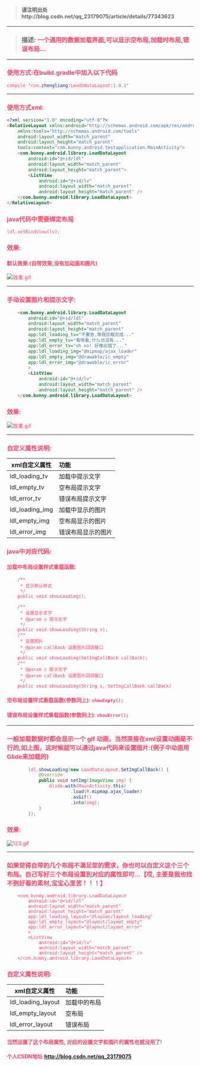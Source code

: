 
> ####  **请注明出处http://blog.csdn.net/qq_23179075/article/details/77343623**
----------
> ### **描述:<font color="#FF4567">  一个通用的数据加载界面,可以显示空布局,加载时布局,错误布局...**
----------


### **使用方式:在build.gradle中加入以下代码**
```java
compile 'com.zhengliang:LoadDdataLayout:1.0.1'
```


----------


### **使用方式xml:**
```xml
<?xml version="1.0" encoding="utf-8"?>
<RelativeLayout xmlns:android="http://schemas.android.com/apk/res/android"
    xmlns:tools="http://schemas.android.com/tools"
    android:layout_width="match_parent"
    android:layout_height="match_parent"
    tools:context="com.bunny.android.testapplication.MainActivity">
    <com.bunny.android.library.LoadDataLayout
        android:id="@+id/ldl"
        android:layout_width="match_parent"
        android:layout_height="match_parent">
        <ListView
            android:id="@+id/lv"
            android:layout_width="match_parent"
            android:layout_height="match_parent" />
    </com.bunny.android.library.LoadDataLayout>
</RelativeLayout>
```
### **java代码中需要绑定布局**
```ldl.setBindView(lv);```

### **效果:**
#### **默认效果:(自带效果,没有加动画和图片)**
	
![效果.gif](http://upload-images.jianshu.io/upload_images/2909848-9dc4a3a4dd90b8e8.gif?imageMogr2/auto-orient/strip)	


----------


### **手动设置图片和提示文字:**
``` xml
    <com.bunny.android.library.LoadDataLayout
        android:id="@+id/ldl"
        android:layout_width="match_parent"
        android:layout_height="match_parent"
        app:ldl_loading_tv="不要急,等我加载完成..."
        app:ldl_empty_tv="看啥看,什么也没有..."
        app:ldl_error_tv="oh no! 好像出错了..."
        app:ldl_loading_img="@mipmap/ajax_loader"
        app:ldl_empty_img="@drawable/ic_empty"
        app:ldl_error_img="@drawable/ic_error"
        >
        <ListView
            android:id="@+id/lv"
            android:layout_width="match_parent"
            android:layout_height="match_parent" />
    </com.bunny.android.library.LoadDataLayout>
```
### **效果:**
![效果.gif](http://upload-images.jianshu.io/upload_images/2909848-1b87f96ac49e4842.gif?imageMogr2/auto-orient/strip)


----------


### **自定义属性说明:**
| xml自定义属性| 功能|
| ------------- |:-------------|
|ldl_loading_tv |加载中提示文字 |
|ldl_empty_tv |空布局提示文字 |
|ldl_error_tv |错误布局提示文字 |
|ldl_loading_img |加载中显示的图片 |
|ldl_empty_img |空布局显示的图片 |
|ldl_error_img |错误布局显示的图片 |

### **java中对应代码:**
#### **加载中布局设置样式重载函数:**
``` 
    /**
     * 显示默认样式
     */
    public void showLoading();
    
    /**
     * 设置显示文字
     * @param s 提示文字
     */
    public void showLoading(String s);
    /**
     * 设置图片
     * @param callBack 设置图片回调接口
     */
    public void showLoading(SetImgCallBack callBack);
    /**
     * @param s 提示文字
     * @param callBack 设置图片回调接口
     */
    public void showLoading(String s, SetImgCallBack callBack)
```

#### **空布局设置样式重载函数(参数同上): `showEmpty();`** 
#### **错误布局设置样式重载函数(参数同上): `showError();`** 


----------


### **一般加载数据时都会显示一个 gif 动画，当然直接在xml设置动画是不行的,如上图，这时候就可以通过java代码来设置图片:(例子中动画用Glide来加载的)**
``` java
        ldl.showLoading(new LoadDataLayout.SetImgCallBack() {
            @Override
            public void setImg(ImageView img) {
                Glide.with(MainActivity.this)
                        .load(R.mipmap.ajax_loader)
                        .asGif()
                        .into(img);
            }
        });
```
### **效果:**

![123.gif](http://upload-images.jianshu.io/upload_images/2909848-c278ba2b5af5af2c.gif?imageMogr2/auto-orient/strip)


----------


### **如果觉得自带的几个布局不满足您的需求，你也可以自定义这个三个布局。自己写好三个布局设置到对应的属性即可...【哎, 主要是我也找不到好看的素材,宝宝心里苦！！！】**

```
    <com.bunny.android.library.LoadDataLayout
        android:id="@+id/ldl"
        android:layout_width="match_parent"
        android:layout_height="match_parent"
        app:ldl_loading_layout="@layout/layout_loading"
        app:ldl_empty_layout="@layout/layout_empty"
        app:ldl_error_layout="@layout/layout_error"
        >
        <ListView
            android:id="@+id/lv"
            android:layout_width="match_parent"
            android:layout_height="match_parent" />
    </com.bunny.android.library.LoadDataLayout>
```
### **自定义属性说明:**
| xml自定义属性| 功能|
| ------------- |:-------------|
| ldl_loading_layout | 加载中的布局  |
| ldl_empty_layout | 空布局 |
| ldl_error_layout | 错误布局  |

#### **当然设置了这个布局属性, 对应的设置文字和图片的属性也就没用了!**

#### **个人CSDN地址:http://blog.csdn.net/qq_23179075**
